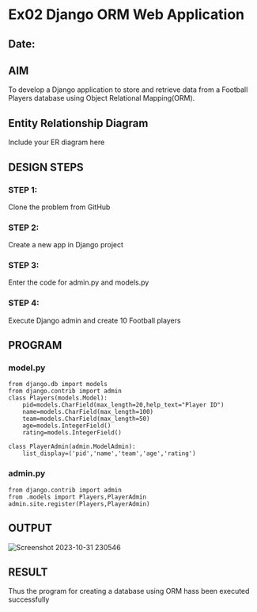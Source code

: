# Ex02 Django ORM Web Application
## Date: 

## AIM
To develop a Django application to store and retrieve data from a Football Players database using Object Relational Mapping(ORM).

## Entity Relationship Diagram

Include your ER diagram here

## DESIGN STEPS

### STEP 1:
Clone the problem from GitHub

### STEP 2:
Create a new app in Django project

### STEP 3:
Enter the code for admin.py and models.py

### STEP 4:
Execute Django admin and create 10 Football players

## PROGRAM
### model.py
```
from django.db import models
from django.contrib import admin
class Players(models.Model):
    pid=models.CharField(max_length=20,help_text="Player ID")
    name=models.CharField(max_length=100)
    team=models.CharField(max_length=50)
    age=models.IntegerField()
    rating=models.IntegerField()

class PlayerAdmin(admin.ModelAdmin):
    list_display=('pid','name','team','age','rating')
```
### admin.py
```
from django.contrib import admin
from .models import Players,PlayerAdmin
admin.site.register(Players,PlayerAdmin)
```

## OUTPUT
![Screenshot 2023-10-31 230546](https://github.com/swetha1510/ORM/assets/120623583/c2a665db-b7ce-4573-bfdb-a51923276a36)

## RESULT
Thus the program for creating a database using ORM hass been executed successfully
